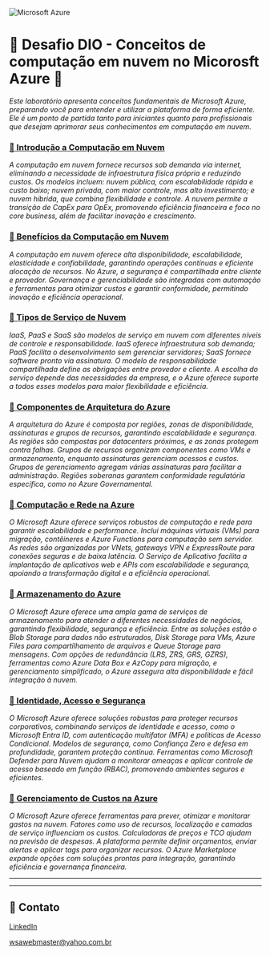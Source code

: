 

![Microsoft Azure](https://lattinegroup.com/wp-content/uploads/2020/04/CAPA_FINAL.jpg)

# 📂 Desafio DIO - Conceitos de computação em nuvem no Micorosft Azure 🤖

*Este laboratório apresenta conceitos fundamentais de Microsoft Azure, preparando você para entender e utilizar a plataforma de forma eficiente. Ele é um ponto de partida tanto para iniciantes quanto para profissionais que desejam aprimorar seus conhecimentos em computação em nuvem.*

### [🚀 Introdução a Computação em Nuvem](Summaries/introduction-to-cloud-computing.md)

*A computação em nuvem fornece recursos sob demanda via internet, eliminando a necessidade de infraestrutura física própria e reduzindo custos. Os modelos incluem: nuvem pública, com escalabilidade rápida e custo baixo; nuvem privada, com maior controle, mas alto investimento; e nuvem híbrida, que combina flexibilidade e controle. A nuvem permite a transição de CapEx para OpEx, promovendo eficiência financeira e foco no core business, além de facilitar inovação e crescimento.*

### [🚀 Benefícios da Computação em Nuvem](Summaries/benefits-of-cloud-computing.md)

*A computação em nuvem oferece alta disponibilidade, escalabilidade, elasticidade e confiabilidade, garantindo operações contínuas e eficiente alocação de recursos. No Azure, a segurança é compartilhada entre cliente e provedor. Governança e gerenciabilidade são integradas com automação e ferramentas para otimizar custos e garantir conformidade, permitindo inovação e eficiência operacional.*

### [🚀 Tipos de Serviço de Nuvem](Summaries/cloud-service-types.md)

*IaaS, PaaS e SaaS são modelos de serviço em nuvem com diferentes níveis de controle e responsabilidade. IaaS oferece infraestrutura sob demanda; PaaS facilita o desenvolvimento sem gerenciar servidores; SaaS fornece software pronto via assinatura. O modelo de responsabilidade compartilhada define as obrigações entre provedor e cliente. A escolha do serviço depende das necessidades da empresa, e o Azure oferece suporte a todos esses modelos para maior flexibilidade e eficiência.*

### [🚀 Componentes de Arquitetura do Azure](Summaries/azure-architecture-components.md)

*A arquitetura do Azure é composta por regiões, zonas de disponibilidade, assinaturas e grupos de recursos, garantindo escalabilidade e segurança. As regiões são compostas por datacenters próximos, e as zonas protegem contra falhas. Grupos de recursos organizam componentes como VMs e armazenamento, enquanto assinaturas gerenciam acessos e custos. Grupos de gerenciamento agregam várias assinaturas para facilitar a administração. Regiões soberanas garantem conformidade regulatória específica, como no Azure Governamental.*

### [🚀 Computação e Rede na Azure](Summaries/compute-and-network-on-azure.md)

*O Microsoft Azure oferece serviços robustos de computação e rede para garantir escalabilidade e performance. Inclui máquinas virtuais (VMs) para migração, contêineres e Azure Functions para computação sem servidor. As redes são organizadas por VNets, gateways VPN e ExpressRoute para conexões seguras e de baixa latência. O Serviço de Aplicativo facilita a implantação de aplicativos web e APIs com escalabilidade e segurança, apoiando a transformação digital e a eficiência operacional.*

### [🚀 Armazenamento do Azure](Summaries/azure-storage.md)

*O Microsoft Azure oferece uma ampla gama de serviços de armazenamento para atender a diferentes necessidades de negócios, garantindo flexibilidade, segurança e eficiência. Entre as soluções estão o Blob Storage para dados não estruturados, Disk Storage para VMs, Azure Files para compartilhamento de arquivos e Queue Storage para mensagens. Com opções de redundância (LRS, ZRS, GRS, GZRS), ferramentas como Azure Data Box e AzCopy para migração, e gerenciamento simplificado, o Azure assegura alta disponibilidade e fácil integração à nuvem.*

### [🚀 Identidade, Acesso e Segurança](Summaries/identity-access-and-security.md)

*O Microsoft Azure oferece soluções robustas para proteger recursos corporativos, combinando serviços de identidade e acesso, como o Microsoft Entra ID, com autenticação multifator (MFA) e políticas de Acesso Condicional. Modelos de segurança, como Confiança Zero e defesa em profundidade, garantem proteção contínua. Ferramentas como Microsoft Defender para Nuvem ajudam a monitorar ameaças e aplicar controle de acesso baseado em função (RBAC), promovendo ambientes seguros e eficientes.*

### [🚀 Gerenciamento de Custos na Azure](Summaries/cost-management-on-azure.md)

*O Microsoft Azure oferece ferramentas para prever, otimizar e monitorar gastos na nuvem. Fatores como uso de recursos, localização e camadas de serviço influenciam os custos. Calculadoras de preços e TCO ajudam na previsão de despesas. A plataforma permite definir orçamentos, enviar alertas e aplicar tags para organizar recursos. O Azure Marketplace expande opções com soluções prontas para integração, garantindo eficiência e governança financeira.*

---
---
## 📧 Contato
[LinkedIn](https://www.linkedin.com/in/wsawebmaster/)

[wsawebmaster@yahoo.com.br](mailto:wsawebmaster@yahoo.com.br)

